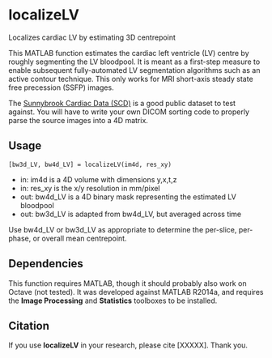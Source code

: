 # localizeLV
Localizes cardiac LV by estimating 3D centrepoint

This MATLAB function estimates the cardiac left ventricle (LV) centre by roughly segmenting the LV bloodpool. It is meant as a first-step measure to enable subsequent fully-automated LV segmentation algorithms such as an active contour technique. This only works for MRI short-axis steady state free precession (SSFP) images.

The [Sunnybrook Cardiac Data (SCD)](http://www.cardiacatlas.org/studies/sunnybrook-cardiac-data/) is a good public dataset to test against. You will have to write your own DICOM sorting code to properly parse the source images into a 4D matrix.

## Usage
`[bw3d_LV, bw4d_LV] = localizeLV(im4d, res_xy)`
- in: im4d is a 4D volume with dimensions y,x,t,z
- in: res_xy is the x/y resolution in mm/pixel
- out: bw4d_LV is a 4D binary mask representing the estimated LV bloodpool
- out: bw3d_LV is adapted from bw4d_LV, but averaged across time

Use bw4d_LV or bw3d_LV as appropriate to determine the per-slice, per-phase, or overall mean centrepoint.

## Dependencies
This function requires MATLAB, though it should probably also work on Octave (not tested). It was developed against MATLAB R2014a, and requires the **Image Processing** and **Statistics** toolboxes to be installed.

## Citation
If you use **localizeLV** in your research, please cite [XXXXX]. Thank you.
